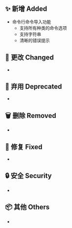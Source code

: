 ## ✨ 新增 Added

- 命令行命令导入功能
    - 支持所有种类的命令选项
    - 支持字符串
    - 清晰的错误提示

## 🔧 更改 Changed

-

## 🚨 弃用 Deprecated

-

## 🗑️ 删除 Removed

-

## 🐛 修复 Fixed

-

## 🔒 安全 Security

-

## 📦 其他 Others

-